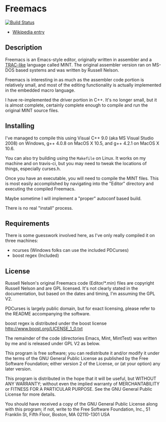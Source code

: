 # Freemacs

[![Build Status](https://secure.travis-ci.org/clstrfsck/Freemacs.png?branch=master)](http://travis-ci.org/clstrfsck/Freemacs)

* [Wikipedia entry](http://en.wikipedia.org/wiki/Freemacs)

## Description

Freemacs is an Emacs-style editor, originally written in assembler and a [TRAC-like](http://en.wikipedia.org/wiki/TRAC_programming_language) language called MINT.  The original assembler version ran on MS-DOS based systems and was written by Russell Nelson.

Freemacs is interesting in as much as the assembler code portion is relatively small, and most of the editing functionality is actually implemented in the embedded macro language.

I have re-implemented the driver portion in C++.  It's no longer small, but it is almost complete, certainly complete enough to compile and run the original MINT source files.

## Installing

I've managed to compile this using Visual C++ 9.0 (aka MS Visual Studio 2008) on Windows, g++ 4.0.8 on MacOS X 10.5, and g++ 4.2.1 on MacOS X 10.6.

You can also try building using the `Makefile` on Linux.  It works on my machine and on travis-ci, but you may need to tweak the locations of things, especially curses.h.

Once you have an executable, you will need to compile the MINT files.  This is most easily accomplished by navigating into the "Editor" directory and executing the compiled Freemacs.

Maybe sometime I will implement a "proper" autoconf based build.

There is no real "install" process.

## Requirements

There is some guesswork involved here, as I've only really compiled it on three machines:

* ncurses (Windows folks can use the included PDCurses)
* boost regex (Included)

## License

Russell Nelson's original Freemacs code (Editor/*.min) files are copyright Russell Nelson and are GPL licensed.  It's not clearly stated in the documentation, but based on the dates and timing, I'm assuming the GPL V2.

PDCurses is largely public domain, but for exact licensing, please refer to the README accompanying the software.

boost regex is distributed under the boost license http://www.boost.org/LICENSE_1_0.txt

The remainder of the code (directories Emacs, Mint, MintTest) was written by me and is released under GPL V2 as below.

This program is free software; you can redistribute it and/or modify
it under the terms of the GNU General Public License as published by
the Free Software Foundation; either version 2 of the License, or
(at your option) any later version.

This program is distributed in the hope that it will be useful,
but WITHOUT ANY WARRANTY; without even the implied warranty of
MERCHANTABILITY or FITNESS FOR A PARTICULAR PURPOSE.  See the
GNU General Public License for more details.

You should have received a copy of the GNU General Public License
along with this program; if not, write to the Free Software
Foundation, Inc., 51 Franklin St, Fifth Floor, Boston, MA  02110-1301  USA

